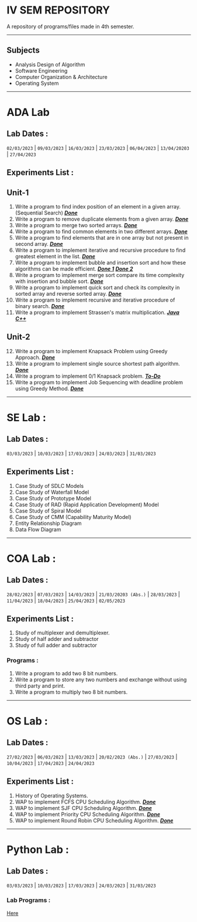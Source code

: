 # IV SEM REPOSITORY
A repository of programs/files made in 4th semester.
***
## Subjects
- Analysis Design of Algorithm
- Software Engineering
- Computer Organization & Architecture
- Operating System
***

# ADA Lab
## Lab Dates :
```02/03/2023``` | ```09/03/2023``` | ```16/03/2023``` | ```23/03/2023``` | ```06/04/2023``` | ```13/04/20203``` | ```27/04/2023```
## Experiments List :
## Unit-1

1. Write a program to find index position of an element in a given array. (Sequential Search) [***Done***](https://github.com/Ansh-Kushwaha/IV-SEM-Repo/blob/main/ADA/Lab%20Programs/1_SequentialSearch.cpp)
2. Write a program to remove duplicate elements from a given array. [***Done***](https://github.com/Ansh-Kushwaha/IV-SEM-Repo/blob/main/ADA/Lab%20Programs/2_RemoveDuplicates.cpp)
3. Write a program to merge two sorted arrays. [***Done***](https://github.com/Ansh-Kushwaha/IV-SEM-Repo/blob/main/ADA/Lab%20Programs/3_Merge.cpp)
4. Write a program to find common elements in two different arrays. [***Done***](https://github.com/Ansh-Kushwaha/IV-SEM-Repo/blob/main/ADA/Lab%20Programs/4_CommomElements.cpp)
5. Write a program to find elements that are in one array but not present in second array. [***Done***](https://github.com/Ansh-Kushwaha/IV-SEM-Repo/blob/main/ADA/Lab%20Programs/5_SetDifference.cpp)
6. Write a program to implement iterative and recursive procedure to find greatest element in the list. [***Done***](https://github.com/Ansh-Kushwaha/IV-SEM-Repo/blob/main/ADA/Lab%20Programs/6_GreatestElement.cpp)
7. Write a program to implement bubble and insertion sort and how these algorithms can be made efficient. [***Done 1***](https://github.com/Ansh-Kushwaha/IV-SEM-Repo/blob/main/ADA/Lab%20Programs/7.1_BubbleSort.cpp) [***Done 2***](https://github.com/Ansh-Kushwaha/IV-SEM-Repo/blob/main/ADA/Lab%20Programs/7.2_InsertionSort.cpp)
8. Write a program to implement merge sort compare its time complexity with insertion and bubble sort. [***Done***](https://github.com/Ansh-Kushwaha/IV-SEM-Repo/blob/main/ADA/Lab%20Programs/8_MergeSort.cpp)
9. Write a program to implement quick sort and check its complexity in sorted array and reverse sorted array. [***Done***](https://github.com/Ansh-Kushwaha/IV-SEM-Repo/blob/main/ADA/Lab%20Programs/9_QuickSort.cpp)
10. Write a program to implement recursive and iterative procedure of binary search. [***Done***](https://github.com/Ansh-Kushwaha/IV-SEM-Repo/blob/main/ADA/Lab%20Programs/10_BinarySearch.cpp)
11. Write a program to implement Strassen's matrix multiplication. [***Java***](https://github.com/Ansh-Kushwaha/IV-SEM-Repo/blob/main/ADA/Lab%20Programs/11.2_StrassenMultiplication.java) [***C++***](https://github.com/Ansh-Kushwaha/IV-SEM-Repo/blob/main/ADA/Lab%20Programs/11.1_StrassenMultiplication.cpp)
## Unit-2
12. Write a program to implement Knapsack Problem using Greedy Approach. [***Done***](https://github.com/Ansh-Kushwaha/IV-SEM-Repo/blob/main/ADA/Lab%20Programs/12_KnapsackProblem.cpp)
13. Write a program to implement single source shortest path algorithm. [***Done***](https://github.com/Ansh-Kushwaha/IV-SEM-Repo/blob/main/ADA/Lab%20Programs/13_SingleSourceShortPath.cpp)
14. Write a program to implement 0/1 Knapsack problem. [***To-Do***](https://github.com/Ansh-Kushwaha/IV-SEM-Repo/blob/main/ADA/Lab%20Programs/14_0-1Knapsack.cpp)
15. Write a program to implement Job Sequencing with deadline problem using Greedy Method. [***Done***](https://github.com/Ansh-Kushwaha/IV-SEM-Repo/blob/main/ADA/Lab%20Programs/15_JobSequencing.cpp)

***

# SE Lab :
## Lab Dates :
```03/03/2023``` | ```10/03/2023``` | ```17/03/2023``` | ```24/03/2023``` | ```31/03/2023```
## Experiments List :
1. Case Study of SDLC Models
2. Case Study of Waterfall Model
3. Case Study of Prototype Model
4. Case Study of RAD (Rapid Application Development) Model
5. Case Study of Spiral Model
6. Case Study of CMM (Capability Maturity Model)
7. Entity Relationship Diagram
8. Data Flow Diagram

***

# COA Lab :
## Lab Dates :
```28/02/2023``` | ```07/03/2023``` | ```14/03/2023``` | ```21/03/20203 (Abs.)``` | ```28/03/2023``` | ```11/04/2023``` | ```18/04/2023``` | ```25/04/2023``` | ```02/05/2023```
## Experiments List :
1. Study of multiplexer and demultiplexer.
2. Study of half adder and subtractor
3. Study of full adder and subtractor

### Programs :
1. Write a program to add two 8 bit numbers.
2. Write a program to store any two numbers and exchange without using third party and print.
3. Write a program to multiply two 8 bit numbers.
***

# OS Lab :
## Lab Dates :
```27/02/2023``` | ```06/03/2023``` | ```13/03/2023``` | ```20/02/2023 (Abs.)``` | ```27/03/2023``` | ```10/04/2023``` | ```17/04/2023``` | ```24/04/2023```
## Experiments List :
1. History of Operating Systems.
2. WAP to implement FCFS CPU Scheduling Algorithm. [***Done***](https://github.com/Ansh-Kushwaha/IV-SEM-Repo/blob/main/OS/Process%20Scheduling/FCFS.java)
2. WAP to implement SJF CPU Scheduling Algorithm. [***Done***](https://github.com/Ansh-Kushwaha/IV-SEM-Repo/blob/main/OS/Process%20Scheduling/ShortestJobFirst.java)
2. WAP to implement Priority CPU Scheduling Algorithm. [***Done***](https://github.com/Ansh-Kushwaha/IV-SEM-Repo/blob/main/OS/Process%20Scheduling/PriorityScheduling.java)
2. WAP to implement Round Robin CPU Scheduling Algorithm. [***Done***](https://github.com/Ansh-Kushwaha/IV-SEM-Repo/blob/main/OS/Process%20Scheduling/RoundRobin.java)
***

# Python Lab :
## Lab Dates :
```03/03/2023``` | ```10/03/2023``` | ```17/03/2023``` | ```24/03/2023``` | ```31/03/2023```
### Lab Programs :
[Here](https://github.com/Ansh-Kushwaha/IV-SEM-Repo/blob/main/Python/Problems.md)

